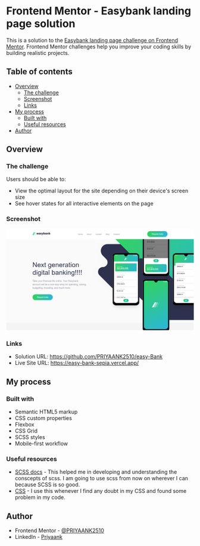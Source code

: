 # Frontend Mentor - Easybank landing page solution

This is a solution to the [Easybank landing page challenge on Frontend Mentor](https://www.frontendmentor.io/challenges/easybank-landing-page-WaUhkoDN). Frontend Mentor challenges help you improve your coding skills by building realistic projects.

## Table of contents

- [Overview](#overview)
  - [The challenge](#the-challenge)
  - [Screenshot](#screenshot)
  - [Links](#links)
- [My process](#my-process)
  - [Built with](#built-with)
  - [Useful resources](#useful-resources)
- [Author](#author)


## Overview

### The challenge

Users should be able to:

- View the optimal layout for the site depending on their device's screen size
- See hover states for all interactive elements on the page

### Screenshot

![](https://raw.githubusercontent.com/PRIYAANK2510/easy-Bank/main/Screenshot.jpg)


### Links

- Solution URL:  https://github.com/PRIYAANK2510/easy-Bank
- Live Site URL: https://easy-bank-sepia.vercel.app/

## My process

### Built with

- Semantic HTML5 markup
- CSS custom properties
- Flexbox
- CSS Grid
- SCSS styles
- Mobile-first workflow


### Useful resources

- [SCSS docs](https://sass-lang.com/documentation/) - This helped me in developing and understanding the conscepts of scss. I am going to use scss from now on wherever I can because SCSS is so good.
- [CSS](https://www.w3schools.com/css/) - I use this whenever I find any doubt in my CSS and found some problem in my code.


## Author

- Frontend Mentor - [@PRIYAANK2510](https://www.frontendmentor.io/profile/PRIYAANK2510)
- LinkedIn - [Priyaank](https://www.linkedin.com/in/priyaank-25102000/)
